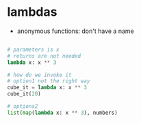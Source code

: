 # lambdas

- anonymous functions: don't have a name

```python

# parameters is x
# returns are not needed
lambda x: x ** 3

# how do we invoke it
# option1 not the right way
cube_it = lambda x: x ** 3
cube_it(20)

# options2
list(map(lambda x: x ** 3), numbers)
```